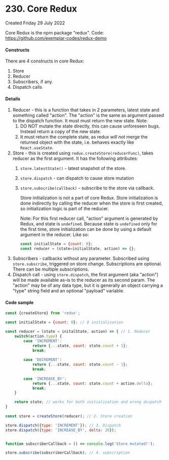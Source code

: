 # 230. Core Redux
Created Friday 29 July 2022

Core Redux is the npm package "redux".
Code: https://github.com/exemplar-codes/redux-demo

#### Constructs
There are 4 constructs in core Redux:
1. Store
2. Reducer
3. Subscribers, if any.
4. Dispatch calls


#### Details
1. Reducer - this is a function that takes in 2 parameters, latest state and something called "action". The "action" is the same as argument passed to the dispatch function. It must must return the new state. Note:
	1. DO NOT mutate the state directly, this can cause unforeseen bugs. Instead return a copy of the new state.
	2. It must return the complete state, as redux *will not* merge the returned object with the state, i.e. behaves exactly like `React.useState`.
2. Store - this is created using `redux.createStore(reducerFunc)`, takes reducer as the first argument. It has the following attributes:
	1. `store.latestState()` - latest snapshot of the store.
	2. `store.dispatch` - can dispatch to cause store mutation
	3. `store.subscribe(callback)` - subscribe to the store via callback.
	
		Store initialization is not a part of core Redux. Store initialization is done indirectly by calling the reducer when the store is first created, so initialization logic is part of the reducer. 
	
		Note: For this first reducer call, "action" argument is generated by Redux, and state is `undefined`. Because state is `undefined` only for the first time, store initialization can be done by using a default argument in the reducer. Like so:
		```js
		const initialState = {count: 0};
		const reducer = (state=initialState, action) => {};
		```
3. Subscribers - callbacks without any parameter. Subscribed using `store.subscribe`, triggered on store change. Subscriptions are optional. There can be multiple subscriptions.
4. Dispatch call - using `store.dispatch`, the first argument (aka "action") will be made available as-is to the reducer as its second param. The "action" may be of any data type, but it is generally an object carrying a "type" string field and an optional "payload" variable.

#### Code sample
```js
const {createStore} from 'redux';

const initialState = {count: 0}; // 0 initialization

const reducer = (state = initalState, action) => { // 1. Reducer
	switch(action.type) {
		case 'INCREMENT':
			return {...state, count: state.count + 1};
			break;
			
		case 'DECREMENT':
			return {...state, count: state.count - 1};
			break;
			
		case 'INCREASE_BY':
			return {...state, count: state.count + action.delta};
			break;
	}

	return state; // works for both initialization and wrong dispatch
}
	
const store = createStore(reducer); // 2. Store creation

store.dispatch({type: 'INCREMENT'}); // 3. Dispatch
store.dispatch({type: 'INCREASE_BY', delta: 20});


function subscriberCallback = () => console.log('Store mutated!');

store.subscribe(subscriberCallback); // 4. subscription
```